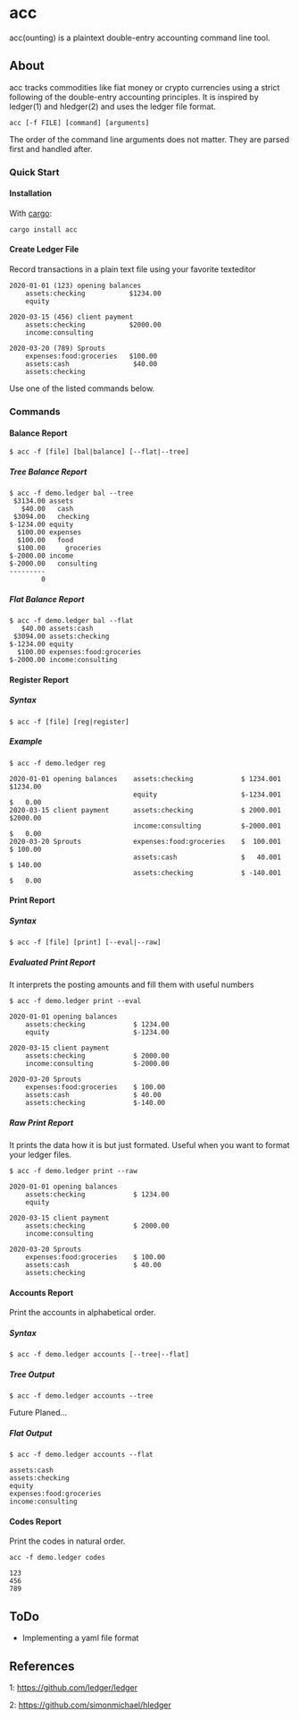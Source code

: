 # acc
acc(ounting) is a plaintext double-entry accounting command line tool. 


## About
acc tracks commodities like fiat money or crypto currencies using a strict following of the double-entry accounting principles. It is inspired by ledger(1) and hledger(2) and uses the ledger file format.

```
acc [-f FILE] [command] [arguments]
```

The order of the command line arguments does not matter. They are parsed first and handled after.

### Quick Start

#### Installation

With [cargo](https://github.com/rust-lang/cargo):

```
cargo install acc
```

#### Create Ledger File
Record transactions in a plain text file using your favorite texteditor

```
2020-01-01 (123) opening balances
    assets:checking           $1234.00
    equity

2020-03-15 (456) client payment
    assets:checking           $2000.00
    income:consulting

2020-03-20 (789) Sprouts
    expenses:food:groceries   $100.00
    assets:cash                $40.00
    assets:checking
```

Use one of the listed commands below.

### Commands

#### Balance Report

```
$ acc -f [file] [bal|balance] [--flat|--tree]
```

##### Tree Balance Report

```
$ acc -f demo.ledger bal --tree
 $3134.00 assets
   $40.00   cash
 $3094.00   checking
$-1234.00 equity
  $100.00 expenses
  $100.00   food
  $100.00     groceries
$-2000.00 income
$-2000.00   consulting
---------
        0
```

##### Flat Balance Report

```
$ acc -f demo.ledger bal --flat
   $40.00 assets:cash
 $3094.00 assets:checking
$-1234.00 equity
  $100.00 expenses:food:groceries
$-2000.00 income:consulting
```

#### Register Report

##### Syntax

```
$ acc -f [file] [reg|register]
```

##### Example

```
$ acc -f demo.ledger reg 
```

```
2020-01-01 opening balances    assets:checking            $ 1234.001       $1234.00
                               equity                     $-1234.001       $   0.00
2020-03-15 client payment      assets:checking            $ 2000.001       $2000.00
                               income:consulting          $-2000.001       $   0.00
2020-03-20 Sprouts             expenses:food:groceries    $  100.001       $ 100.00
                               assets:cash                $   40.001       $ 140.00
                               assets:checking            $ -140.001       $   0.00
```

#### Print Report

##### Syntax

```
$ acc -f [file] [print] [--eval|--raw]
```

##### Evaluated Print Report

It interprets the posting amounts and fill them with useful numbers

```
$ acc -f demo.ledger print --eval
```

```
2020-01-01 opening balances
	assets:checking            $ 1234.00
	equity                     $-1234.00

2020-03-15 client payment
	assets:checking            $ 2000.00
	income:consulting          $-2000.00

2020-03-20 Sprouts
	expenses:food:groceries    $ 100.00
	assets:cash                $ 40.00
	assets:checking            $-140.00
```

##### Raw Print Report

It prints the data how it is but just formated. Useful when you want to format your ledger files.

```
$ acc -f demo.ledger print --raw
```

```
2020-01-01 opening balances
	assets:checking            $ 1234.00
	equity

2020-03-15 client payment
	assets:checking            $ 2000.00
	income:consulting

2020-03-20 Sprouts
	expenses:food:groceries    $ 100.00
	assets:cash                $ 40.00
	assets:checking
```

#### Accounts Report

Print the accounts in alphabetical order.

##### Syntax

```
$ acc -f demo.ledger accounts [--tree|--flat]
```

##### Tree Output

```
$ acc -f demo.ledger accounts --tree
```

Future Planed...

##### Flat Output

```
$ acc -f demo.ledger accounts --flat
```

```
assets:cash
assets:checking
equity
expenses:food:groceries
income:consulting
```

#### Codes Report

Print the codes in natural order.

```
acc -f demo.ledger codes
```

```
123
456
789
```

## ToDo
* Implementing a yaml file format

## References
1: https://github.com/ledger/ledger

2: https://github.com/simonmichael/hledger
